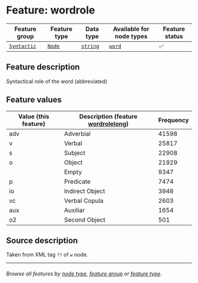 # Feature: wordrole

Feature group | Feature type | Data type | Available for node types | Feature status
---  | --- | --- | --- | ---
[`Syntactic`](featuresbygroup.md#syntactic-features) | [`Node`](featuresbyfeaturetype.md#node-features) | [`string`](featuresbydatatype.md#string-datatype)  | [`word`](featuresbynodetype.md#word-nodes) | ✅ 

## Feature description 

Syntactical role of the word (abbreviated)

## Feature values

Value (this feature) | Description (feature [wordrolelong](wordrolelong.md#readme)) | Frequency
--- | --- | ---
adv | Adverbial	| 41598
v | Verbal | 25817
s | Subject | 22908
o | Object | 21929
` ` | Empty | 9347
p | Predicate | 7474
io | Indirect Object | 3948
vc | Verbal Copula | 2603
aux | Auxiliar | 1654
o2 | Second Object | 501
  
## Source description

Taken from XML tag `??` of `w` node.

---
###### *Browse all features by [node type](featuresbynodetype.md#readme), [feature group](featuresbygroup.md#readme) or [feature type](featuresbyfeaturetype.md#readme).*
